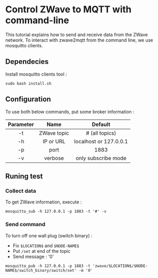 # Control ZWave to MQTT with command-line

This tutorial explains how to send and receive data from the ZWave network.
To interact with zwave2mqtt from the command line, we use mosquitto clients.

## Dependecies

Install mosquitto clients tool :

```
sudo bash install.sh
```

## Configuration

To use both below commands, put some broker information :

| Parameter | Name       | Default               |
|:---------:|:----------:|:---------------------:|
| -t        | ZWave topic| # (all topics)        |
| -h        | IP or URL  | localhost or 127.0.0.1|
| -p        | port       | 1883                  |
| -v        | verbose    | only subscribe mode   |

## Runing test

### Collect data 

To get ZWave information, execute : 
```
mosquitto_sub -h 127.0.0.1 -p 1883 -t '#' -v
```

### Send command

To turn off one wall plug (switch binary) :
* Fix `$LOCATION$` and `$NODE-NAME$`
* Put `/set` at end of the topic
* Send message : '0'

```
mosquitto_pub -h 127.0.0.1 -p 1883 -t 'zwave/$LOCATION$/$NODE-NAME$/switch_binary/switch/set' -m '0'
```

